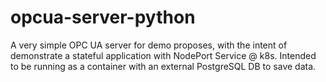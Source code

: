 # opcua-server-python

A very simple OPC UA server for demo proposes, with the intent of demonstrate a stateful application with NodePort Service @ k8s.
Intended to be running as a container with an external PostgreSQL DB to save data. 